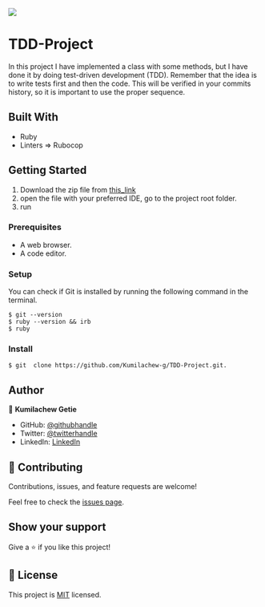 ![](https://img.shields.io/badge/Microverse-blueviolet)

# TDD-Project

In this project I have implemented a class with some methods, but I have done it by doing test-driven development (TDD). Remember that the idea is to write tests first and then the code. This will be verified in your commits history, so it is important to use the proper sequence.

## Built With

- Ruby
- Linters => Rubocop

## Getting Started

1.  Download the zip file from [this_link](https://github.com/Kumilachew-g/TDD-Project/archive/refs/heads/dev.zip)
2.  open the file with your preferred IDE, go to the project root folder.
3.  run

### Prerequisites

- A web browser.
- A code editor.

### Setup

You can check if Git is installed by running the following command in the terminal.

```
$ git --version
$ ruby --version && irb
$ ruby
```

### Install

```
$ git  clone https://github.com/Kumilachew-g/TDD-Project.git.

```

## Author

👤 **Kumilachew Getie**

- GitHub: [@githubhandle](https://github.com/Kumilachew-g/)
- Twitter: [@twitterhandle](https://twitter.com/Getie_Haddis)
- LinkedIn: [LinkedIn](https://www.linkedin.com/in/kumilachew-getie-0356bb157/)

## 🤝 Contributing

Contributions, issues, and feature requests are welcome!

Feel free to check the [issues page](../../issues/).

## Show your support

Give a ⭐️ if you like this project!

## 📝 License

This project is [MIT](./LICENSE) licensed.
